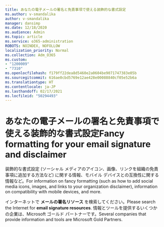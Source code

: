 ```yaml
---
title: あなたの電子メールの署名と免責事項で使える装飾的な書式設定
ms.author: v-smandalika
author: v-smandalika
manager: dansimp
ms.date: 12/18/2020
ms.audience: Admin
ms.topic: article
ms.service: o365-administration
ROBOTS: NOINDEX, NOFOLLOW
localization_priority: Normal
ms.collection: Adm_O365
ms.custom:
- "1200009"
- "7310"
ms.openlocfilehash: f179ff22dea8d5460e2a0604be9071747383e05b
ms.sourcegitcommit: 616ae0cbd5769e12ae428e00088840cf05e52b6a
ms.translationtype: HT
ms.contentlocale: ja-JP
ms.lasthandoff: 02/17/2021
ms.locfileid: "50294493"
---
```

# <a name="fancy-formatting-for-your-email-signature-and-disclaimer"></a><span data-ttu-id="e6d81-102">あなたの電子メールの署名と免責事項で使える装飾的な書式設定</span><span class="sxs-lookup"><span data-stu-id="e6d81-102">Fancy formatting for your email signature and disclaimer</span></span>
<span data-ttu-id="e6d81-103">装飾的な書式設定 (ソーシャル メディアのアイコン、画像、リンクを組織の免責事項に追加する方法など) に関する情報、モバイル デバイスとの互換性に関する情報など。</span><span class="sxs-lookup"><span data-stu-id="e6d81-103">For information on fancy formatting (such as how to add social media icons, images, and links to your organization disclaimer), information on compatibility with mobile devices, and more.</span></span>

<span data-ttu-id="e6d81-104">インターネットで **メールの署名リソース** を検索してください。</span><span class="sxs-lookup"><span data-stu-id="e6d81-104">Please search the Internet for **email signature resources**.</span></span> <span data-ttu-id="e6d81-105">情報とツールを提供するいくつかの企業は、Microsoft ゴールド パートナーです。</span><span class="sxs-lookup"><span data-stu-id="e6d81-105">Several companies that provide information and tools are Microsoft Gold Partners.</span></span>

